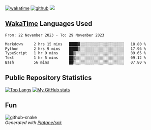 [![wakatime](https://wakatime.com/badge/user/82c377cd-a54c-404c-b7df-177b313ca539.svg)](https://wakatime.com/@82c377cd-a54c-404c-b7df-177b313ca539)
[![github](https://img.shields.io/github/followers/xinthose?logo=github&style=plastic)](https://github.com/alanhamlett?tab=followers)
![](https://komarev.com/ghpvc/?username=xinthose)


## [WakaTime](https://wakatime.com/) Languages Used
<!--START_SECTION:waka-->

```txt
From: 22 November 2023 - To: 29 November 2023

Markdown     2 hrs 15 mins   ████▓░░░░░░░░░░░░░░░░░░░░   18.80 %
Python       2 hrs 9 mins    ████▒░░░░░░░░░░░░░░░░░░░░   17.96 %
TypeScript   1 hr 9 mins     ██▒░░░░░░░░░░░░░░░░░░░░░░   09.65 %
Text         1 hr 5 mins     ██▒░░░░░░░░░░░░░░░░░░░░░░   09.12 %
Bash         56 mins         ██░░░░░░░░░░░░░░░░░░░░░░░   07.80 %
```

<!--END_SECTION:waka-->

## Public Repository Statistics 

[![Top Langs](https://github-readme-stats.vercel.app/api/top-langs/?username=xinthose)](https://github.com/anuraghazra/github-readme-stats)
[![My GitHub stats](https://github-readme-stats.vercel.app/api?username=xinthose&show_icons=true)](https://github.com/anuraghazra/github-readme-stats)

## Fun

<picture>
  <source media="(prefers-color-scheme: dark)" srcset="https://raw.githubusercontent.com/xinthose/xinthose/output/github-contribution-grid-snake-dark.svg" />
  <source media="(prefers-color-scheme: light)" srcset="https://raw.githubusercontent.com/xinthose/xinthose/output/github-contribution-grid-snake.svg" />
  <img alt="github-snake" src="github-snake.svg" />
</picture>
<br />
<em>
  Generated with
  <a href="https://github.com/Platane/snk">
    Platane/snk
  <a/>
</em>
